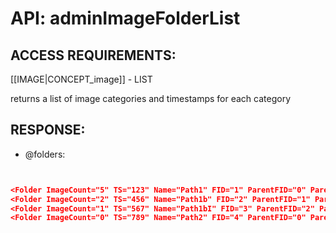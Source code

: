 # API: adminImageFolderList


## ACCESS REQUIREMENTS: ##
[[IMAGE|CONCEPT_image]] - LIST


returns a list of image categories and timestamps for each category

## RESPONSE: ##
  * @folders: 

```json


<Folder ImageCount="5" TS="123" Name="Path1" FID="1" ParentFID="0" ParentName="|"/>
<Folder ImageCount="2" TS="456" Name="Path1b" FID="2" ParentFID="1" ParentName="|Path1"/>
<Folder ImageCount="1" TS="567" Name="Path1bI" FID="3" ParentFID="2" ParentName="|Path1|Pathb"/>
<Folder ImageCount="0" TS="789" Name="Path2" FID="4" ParentFID="0" ParentName="|"/>

```
